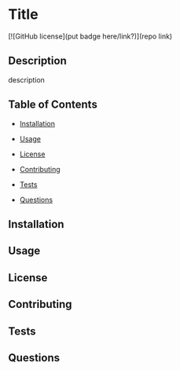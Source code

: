 
# Title
[![GitHub license](put badge here/link?)](repo link)

## Description

description

## Table of Contents

* [Installation](#installation)

* [Usage](#usage)

* [License](#license)

* [Contributing](#contributing)

* [Tests](#tests)

* [Questions](#questions)

## Installation

## Usage

## License

## Contributing

## Tests

## Questions
        